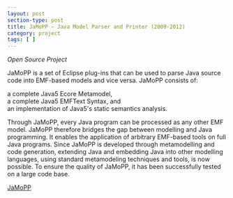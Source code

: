 ```yaml
---
layout: post
section-type: post
title: JaMoPP – Java Model Parser and Printer (2009-2012)
category: project
tags: [ ]
---
```

_Open Source Project_

JaMoPP is a set of Eclipse plug-ins that can be used to parse Java source code into EMF-based models and vice versa. JaMoPP consists of:

 a complete Java5 Ecore Metamodel,<br/>
 a complete Java5 EMFText Syntax, and<br/>
 an implementation of Java5's static semantics analysis.

Through JaMoPP, every Java program can be processed as any other EMF model. JaMoPP therefore bridges the gap between modelling and Java programming. It enables the application of arbitrary EMF-based tools on full Java programs. Since JaMoPP is developed through metamodelling and code generation, extending Java and embedding Java into other modelling languages, using standard metamodeling techniques and tools, is now possible. To ensure the quality of JaMoPP, it has been successfully tested on a large code base.

<a href="https://github.com/DevBoost/JaMoPP">JaMoPP</a>
